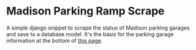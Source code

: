 # Madison Parking Ramp Scrape

A simple django snippet to scrape the status of Madison parking garages and save to a database model. It's the basis for the parking garage information at the bottom of [this page](http://host.madison.com/traffic).